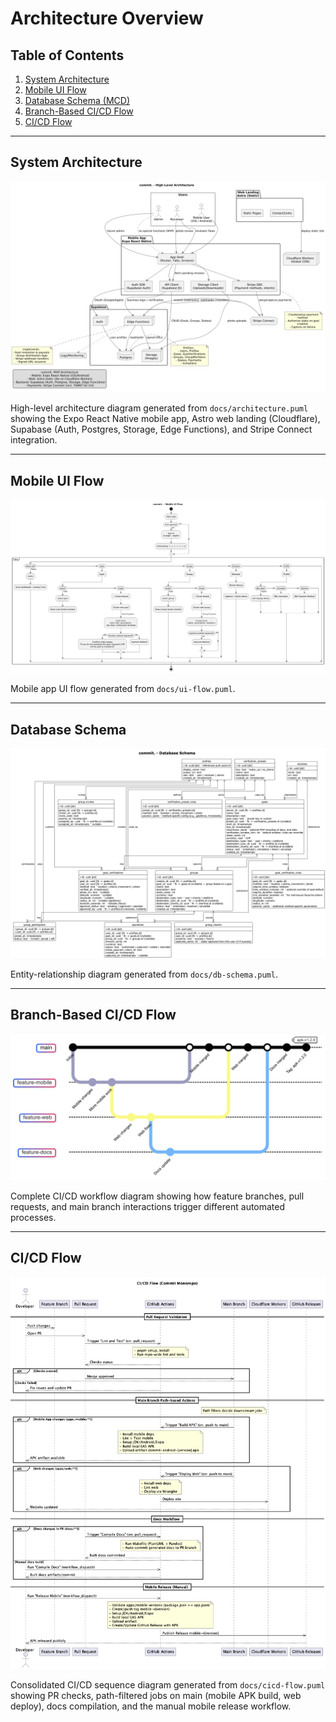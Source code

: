 # Architecture Overview

## Table of Contents

1. [System Architecture](#system-architecture)
2. [Mobile UI Flow](#mobile-ui-flow)
3. [Database Schema (MCD)](#database-schema-mcd)
4. [Branch-Based CI/CD Flow](#branch-based-cicd-flow)
5. [CI/CD Flow](#cicd-flow)

---

## System Architecture

![System Architecture](architecture.png)

High-level architecture diagram generated from `docs/architecture.puml` showing
the Expo React Native mobile app, Astro web landing (Cloudflare), Supabase
(Auth, Postgres, Storage, Edge Functions), and Stripe Connect integration.

---

## Mobile UI Flow

![Mobile UI Flow](ui-flow.png)

Mobile app UI flow generated from `docs/ui-flow.puml`.

---

## Database Schema

![Database Schema](db-schema.png)

Entity-relationship diagram generated from `docs/db-schema.puml`.

---

## Branch-Based CI/CD Flow

![Branch-Based CI/CD Flow](assets/branch_based_CI_CD_flow.png)

Complete CI/CD workflow diagram showing how feature branches, pull requests,
and main branch interactions trigger different automated processes.

---

## CI/CD Flow

![CI/CD Flow](cicd-flow.png)

Consolidated CI/CD sequence diagram generated from `docs/cicd-flow.puml` showing PR checks, path-filtered jobs on main (mobile APK build, web deploy), docs compilation, and the manual mobile release workflow.
